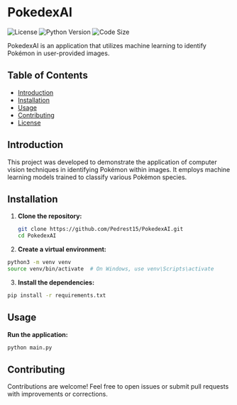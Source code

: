# PokedexAI

![License](https://img.shields.io/github/license/Pedrest15/PokedexAI)
![Python Version](https://img.shields.io/badge/python-3.8%2B-blue)
![Code Size](https://img.shields.io/github/languages/code-size/Pedrest15/PokedexAI)

PokedexAI is an application that utilizes machine learning to identify Pokémon in user-provided images.

## Table of Contents

- [Introduction](#introduction)
- [Installation](#installation)
- [Usage](#usage)
- [Contributing](#contributing)
- [License](#license)

## Introduction

This project was developed to demonstrate the application of computer vision techniques in identifying Pokémon within images. It employs machine learning models trained to classify various Pokémon species.

## Installation

1. **Clone the repository:**

   ```bash
   git clone https://github.com/Pedrest15/PokedexAI.git
   cd PokedexAI
   ```
2. **Create a virtual environment:**
  ```bash
  python3 -m venv venv
  source venv/bin/activate  # On Windows, use venv\Scripts\activate
  ```
3. **Install the dependencies:**
  ```bash
  pip install -r requirements.txt
  ```

## Usage
**Run the application:**
  ```bash
  python main.py
  ```

## Contributing
Contributions are welcome! Feel free to open issues or submit pull requests with improvements or corrections.
